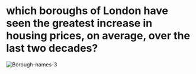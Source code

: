 # which boroughs of London have seen the greatest increase in housing prices, on average, over the last two decades?

![Borough-names-3](https://user-images.githubusercontent.com/67468718/103183599-4ec0f800-4868-11eb-8bbf-dce90bb71ec5.jpg)
